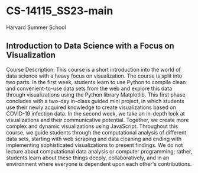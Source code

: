 # CS-14115_SS23-main

Harvard Summer School
## Introduction to Data Science with a Focus on Visualization

Course Description: This course is a short introduction into the world of data science with a heavy focus on visualization. The course is split into two parts. In the first week, students learn to use Python to compile clean and convenient-to-use data sets from the web and explore this data through visualizations using the Python library Matplotlib. This first phase concludes with a two-day in-class guided mini project, in which students use their newly acquired knowledge to create visualizations based on COVID-19 infection data. In the second week, we take an in-depth look at visualizations and their communicative potential. Together, we create more complex and dynamic visualizations using JavaScript. Throughout this course, we guide students through the computational analysis of different data sets, starting with web scraping and data cleaning and ending with implementing sophisticated visualizations to present findings. We do not lecture about computational data analysis or computer programming; rather, students learn about these things deeply, collaboratively, and in an environment where everyone is dependent upon each other's contributions.


